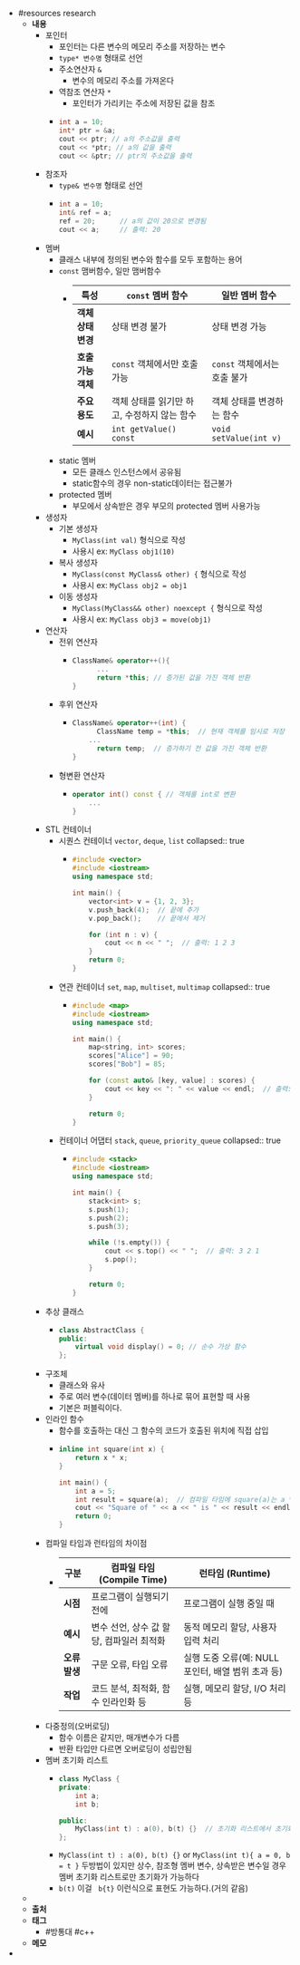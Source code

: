 - #resources research
	- **내용**
		- 포인터
			- 포인터는 다른 변수의 메모리 주소를 저장하는 변수
			- `type* 변수명` 형태로 선언
			- 주소연산자 `&`
				- 변수의 메모리 주소를 가져온다
			- 역참조 연산자 `*`
				- 포인터가 가리키는 주소에 저장된 값을 참조
			- ```c++
			  int a = 10;
			  int* ptr = &a; 
			  cout << ptr; // a의 주소값을 출력
			  cout << *ptr; // a의 값을 출력
			  cout << &ptr; // ptr의 주소값을 출력
			  ```
		- 참조자
			- `type& 변수명` 형태로 선언
			- ```c++
			  int a = 10;
			  int& ref = a;
			  ref = 20;      // a의 값이 20으로 변경됨
			  cout << a;     // 출력: 20
			  ```
		- 멤버
			- 클래스 내부에 정의된 변수와 함수를 모두 포함하는 용어
			- `const` 맴버함수, 일만 맴버함수
				- | 특성 | `const` 멤버 함수 | 일반 멤버 함수 |
				  | ---- | ---- | ---- |
				  | **객체 상태 변경** | 상태 변경 불가 | 상태 변경 가능 |
				  | **호출 가능 객체** | `const` 객체에서만 호출 가능 | `const` 객체에서는 호출 불가 |
				  | **주요 용도** | 객체 상태를 읽기만 하고, 수정하지 않는 함수 | 객체 상태를 변경하는 함수 |
				  | **예시** | `int getValue() const` | `void setValue(int v)` |
			- static 멤버
				- 모든 클래스 인스턴스에서 공유됨
				- static함수의 경우 non-static데이터는 접근불가
			- protected 멤버
				- 부모에서 상속받은 경우 부모의 protected 멤버 사용가능
		- 생성자
			- 기본 생성자
				- `MyClass(int val)` 형식으로 작성
				- 사용시 ex: `MyClass obj1(10)`
			- 복사 생성자
				- `MyClass(const MyClass& other) {` 형식으로 작성
				- 사용시 ex: `MyClass obj2 = obj1`
			- 이동 생성자
				- `MyClass(MyClass&& other) noexcept {` 형식으로 작성
				- 사용시 ex: `MyClass obj3 = move(obj1)`
		- 연산자
			- 전위 연산자
				- ```c++
				  ClassName& operator++(){
				    	...
				    	return *this; // 증가된 값을 가진 객체 반환
				  }
				  ```
			- 후위 연산자
				- ```c++
				  ClassName& operator++(int) {
				    	ClassName temp = *this;  // 현재 객체를 임시로 저장
				      ...
				    	return temp;  // 증가하기 전 값을 가진 객체 반환
				  }
				  ```
			- 형변환 연산자
				- ```c++
				  operator int() const { // 객체를 int로 변환
				      ...
				  }
				  ```
		- STL 컨테이너
			- 시퀀스 컨테이너 `vector`, `deque`, `list`
			  collapsed:: true
				- ```c++
				  #include <vector>
				  #include <iostream>
				  using namespace std;
				  
				  int main() {
				      vector<int> v = {1, 2, 3};
				      v.push_back(4);  // 끝에 추가
				      v.pop_back();    // 끝에서 제거
				  
				      for (int n : v) {
				          cout << n << " ";  // 출력: 1 2 3
				      }
				      return 0;
				  }
				  ```
			- 연관 컨테이너 `set`, `map`, `multiset`, `multimap`
			  collapsed:: true
				- ```c++
				  #include <map>
				  #include <iostream>
				  using namespace std;
				  
				  int main() {
				      map<string, int> scores;
				      scores["Alice"] = 90;
				      scores["Bob"] = 85;
				  
				      for (const auto& [key, value] : scores) {
				          cout << key << ": " << value << endl;  // 출력: Alice: 90, Bob: 85
				      }
				  
				      return 0;
				  }
				  ```
			- 컨테이너 어댑터 `stack`, `queue`, `priority_queue`
			  collapsed:: true
				- ```c++
				  #include <stack>
				  #include <iostream>
				  using namespace std;
				  
				  int main() {
				      stack<int> s;
				      s.push(1);
				      s.push(2);
				      s.push(3);
				  
				      while (!s.empty()) {
				          cout << s.top() << " ";  // 출력: 3 2 1
				          s.pop();
				      }
				  
				      return 0;
				  }
				  ```
		- 추상 클래스
			- ```c++
			  class AbstractClass {
			  public:
			      virtual void display() = 0; // 순수 가상 함수
			  };
			  ```
		- 구조체
			- 클래스와 유사
			- 주로 여러 변수(데이터 멤버)를 하나로 묶어 표현할 때 사용
			- 기본은 퍼블릭이다.
		- 인라인 함수
			- 함수를 호출하는 대신 그 함수의 코드가 호출된 위치에 직접 삽입
			- ```c++
			  inline int square(int x) {
			      return x * x;
			  }
			  
			  int main() {
			      int a = 5;
			      int result = square(a);  // 컴파일 타임에 square(a)는 a * a 로 교체되서 실행됨
			      cout << "Square of " << a << " is " << result << endl;
			      return 0;
			  }
			  ```
		- 컴파일 타임과 런타임의 차이점
			- | 구분 | 컴파일 타임 (Compile Time) | 런타임 (Runtime) |
			  | ---- | ---- | ---- |
			  | **시점** | 프로그램이 실행되기 전에 | 프로그램이 실행 중일 때 |
			  | **예시** | 변수 선언, 상수 값 할당, 컴파일러 최적화 | 동적 메모리 할당, 사용자 입력 처리 |
			  | **오류 발생** | 구문 오류, 타입 오류 | 실행 도중 오류(예: NULL 포인터, 배열 범위 초과 등) |
			  | **작업** | 코드 분석, 최적화, 함수 인라인화 등 | 실행, 메모리 할당, I/O 처리 등 |
		- 다중정의(오버로딩)
			- 함수 이름은 같지만, 매개변수가 다름
			- 반환 타입만 다르면 오버로딩이 성립안됨
		- 멤버 초기화 리스트
			- ```c++
			  class MyClass {
			  private:
			      int a;
			      int b;
			  
			  public:
			      MyClass(int t) : a(0), b(t) {}  // 초기화 리스트에서 초기화
			  };
			  ```
			- `MyClass(int t) : a(0), b(t) {}` or `MyClass(int t){ a = 0, b = t }` 두방법이 있지만 상수, 참조형 멤버 변수, 상속받은 변수일 경우 멤버 초기화 리스트로만 초기화가 가능하다
			- `b(t)` 이걸 ` b{t}` 이런식으로 표현도 가능하다.(거의 같음)
	-
	- **출처**
	- **태그**
		- #방통대 #c++
	- **메모**
-